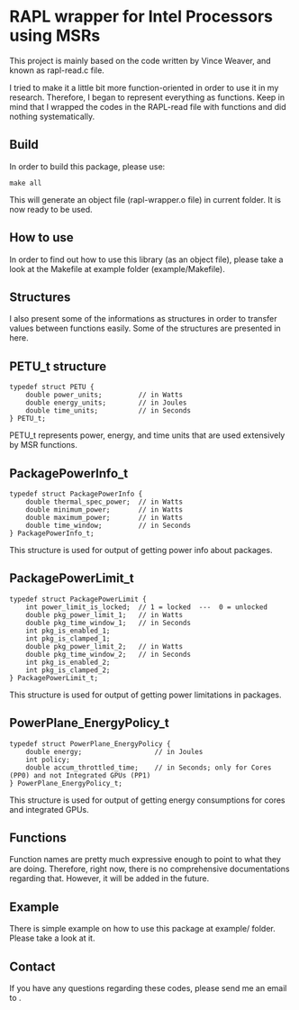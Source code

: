 RAPL wrapper for Intel Processors using MSRs
============================================

This project is mainly based on the code written by Vince Weaver, and known as rapl-read.c file.

I tried to make it a little bit more function-oriented in order to use it in my research. Therefore, I began to represent everything as functions. Keep in mind that I wrapped the codes in the RAPL-read file with functions and did nothing systematically.

Build
-----

In order to build this package, please use:

    make all

This will generate an object file (rapl-wrapper.o file) in current folder. It is now ready to be used.

How to use
----------

In order to find out how to use this library (as an object file), please take a look at the Makefile at example folder (example/Makefile).

Structures
----------

I also present some of the informations as structures in order to transfer values between functions 
easily. Some of the structures are presented in here. 


PETU_t structure
----------------

```
typedef struct PETU {
	double power_units;			// in Watts
	double energy_units;		// in Joules
	double time_units;			// in Seconds
} PETU_t;
```
PETU_t represents power, energy, and time units that are used extensively by MSR functions. 


PackagePowerInfo_t
------------------
```
typedef struct PackagePowerInfo {
	double thermal_spec_power;	// in Watts
	double minimum_power;		// in Watts
	double maximum_power;		// in Watts
	double time_window;			// in Seconds
} PackagePowerInfo_t;
```
This structure is used for output of getting power info about packages.


PackagePowerLimit_t
-------------------
```
typedef struct PackagePowerLimit {
	int power_limit_is_locked;	// 1 = locked  ---  0 = unlocked
	double pkg_power_limit_1;	// in Watts
	double pkg_time_window_1;	// in Seconds
	int pkg_is_enabled_1;
	int pkg_is_clamped_1;
	double pkg_power_limit_2;	// in Watts
	double pkg_time_window_2;	// in Seconds
	int pkg_is_enabled_2;
	int pkg_is_clamped_2;
} PackagePowerLimit_t;
```
This structure is used for output of getting power limitations in packages.



PowerPlane_EnergyPolicy_t
-------------------------
```
typedef struct PowerPlane_EnergyPolicy {
	double energy;					// in Joules
	int policy;
	double accum_throttled_time;	// in Seconds; only for Cores (PP0) and not Integrated GPUs (PP1)
} PowerPlane_EnergyPolicy_t;
```
This structure is used for output of getting energy consumptions for cores and integrated GPUs.


Functions
---------

Function names are pretty much expressive enough to point to what they are doing. Therefore, right now, there is no comprehensive documentations regarding that. However, it will be added in the future.

Example
-------
There is simple example on how to use this package at example/ folder. Please take a look at it.

Contact
-------
If you have any questions regarding these codes, please send me an email to <mghane2 at uh.edu>.

